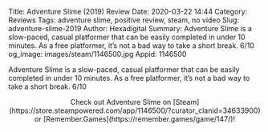 Title: Adventure Slime (2019) Review
Date: 2020-03-22 14:44
Category: Reviews
Tags: adventure slime, positive review, steam, no video
Slug: adventure-slime-2019
Author: Hexadigital
Summary: Adventure Slime is a slow-paced, casual platformer that can be easily completed in under 10 minutes. As a free platformer, it’s not a bad way to take a short break. 6/10
og_image: images/steam/1146500.jpg
Appid: 1146500

Adventure Slime is a slow-paced, casual platformer that can be easily completed in under 10 minutes. As a free platformer, it’s not a bad way to take a short break. 6/10

<center>Check out Adventure Slime on [Steam](https://store.steampowered.com/app/1146500/?curator_clanid=34633900) or [Remember.Games](https://remember.games/game/147/)!</center>